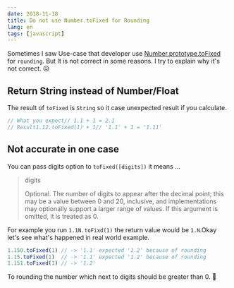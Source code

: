 ```yaml
---
date: 2018-11-18
title: Do not use Number.toFixed for Rounding
lang: en
tags: [javascript]
---
```


Sometimes I saw Use-case that developer use [Number.prototype.toFixed](https://developer.mozilla.org/en-US/docs/Web/JavaScript/Reference/Global_Objects/Number/toFixed) for `rounding`.
But It is not correct in some reasons. I try to explain why it's not correct. 😥

## Return String instead of Number/Float
The result of `toFixed` is `String` so it case unexpected result if you calculate.
```js
// What you expect// 1.1 + 1 = 2.1
// Result1.12.toFixed(1) + 1// '1.1' + 1 = '1.11'
```
## Not accurate in one case

You can pass digits option to `toFixed([digits])` it means ...
> digits
>
> Optional. The number of digits to appear after the decimal point; this may be a value between 0 and 20, inclusive, and implementations may optionally support a larger range of values. If this argument is omitted, it is treated as 0.

For example you run `1.1N.toFixd(1)` the return value would be `1.N`.Okay let's see what's happened in real world example.

```js
1.150.toFixed(1) // -> '1.1' expected '1.2' because of rounding
1.15.toFixed(1)  // -> '1.1' expected '1.2' because of rounding
1.151.toFixed(1) // -> '1.2'
```

To rounding the number which next to digits should be greater than 0. 💩


